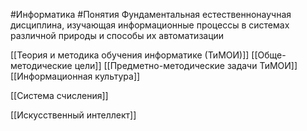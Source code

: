 #Информатика #Понятия 
Фундаментальная естественнонаучная дисциплина, изучающая информационные процессы в системах различной природы и способы их автоматизации

[[Теория и методика обучения информатике (ТиМОИ)]]
[[Обще-методические цели]]
[[Предметно-методические задачи ТиМОИ]]
[[Информационная культура]]

[[Система счисления]]

[[Искусственный интеллект]]